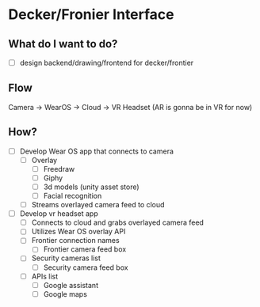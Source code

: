 # Decker/Fronier Interface
## What do I want to do?
- [ ]  design backend/drawing/frontend for decker/frontier

## Flow
Camera -> WearOS -> Cloud -> VR Headset (AR is gonna be in VR for now)

## How?
- [ ] Develop Wear OS app that connects to camera
  - [ ] Overlay
    - [ ] Freedraw
    - [ ] Giphy
	- [ ] 3d models (unity asset store)
    - [ ] Facial recognition
  - [ ] Streams overlayed camera feed to cloud
- [ ] Develop vr headset app
  - [ ] Connects to cloud and grabs overlayed camera feed
  - [ ] Utilizes Wear OS overlay API
  - [ ] Frontier connection names
    - [ ] Frontier camera feed box
  - [ ] Security cameras list
    - [ ] Security camera feed box
  - [ ] APIs list
    - [ ] Google assistant
    - [ ] Google maps

